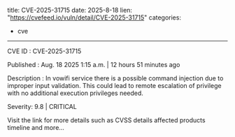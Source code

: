  
title: CVE-2025-31715
date: 2025-8-18
lien: "https://cvefeed.io/vuln/detail/CVE-2025-31715"
categories:
  - cve
---

CVE ID : CVE-2025-31715

Published :  Aug. 18
2025
1:15 a.m. | 12 hours
51 minutes ago

Description : In vowifi service
there is a possible command injection due to improper input validation. This could lead to remote escalation of privilege with no additional execution privileges needed.

Severity: 9.8 | CRITICAL

Visit the link for more details
such as CVSS details
affected products
timeline
and more...
